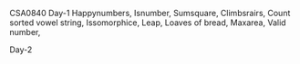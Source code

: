 CSA0840
Day-1
Happynumbers,
Isnumber,
Sumsquare,
Climbsrairs,
Count sorted vowel string,
Issomorphice,
Leap,
Loaves of bread,
Maxarea,
Valid number,

Day-2

